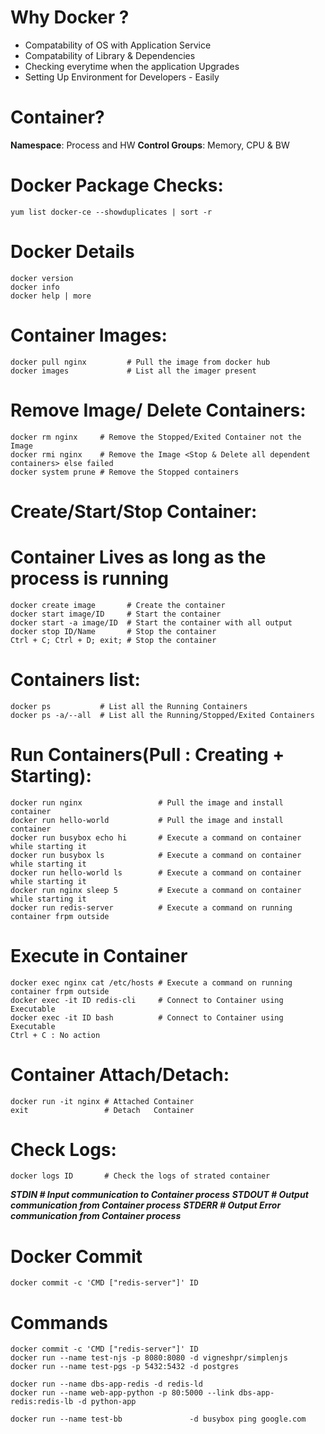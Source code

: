 # Why Docker ?
- Compatability of OS with Application Service
- Compatability of Library & Dependencies
- Checking everytime when the application Upgrades
- Setting Up Environment for Developers - Easily

# Container?
**Namespace**: Process and HW
**Control Groups**: Memory, CPU & BW


# Docker Package Checks:

    yum list docker-ce --showduplicates | sort -r

# Docker Details

    docker version
    docker info
    docker help | more

# Container Images:

    docker pull nginx         # Pull the image from docker hub
    docker images             # List all the imager present
  
# Remove Image/ Delete Containers:

    docker rm nginx     # Remove the Stopped/Exited Container not the Image
    docker rmi nginx    # Remove the Image <Stop & Delete all dependent containers> else failed
    docker system prune # Remove the Stopped containers
  
# Create/Start/Stop Container:
# Container Lives as long as the process is running

    docker create image       # Create the container
    docker start image/ID     # Start the container 
    docker start -a image/ID  # Start the container with all output
    docker stop ID/Name       # Stop the container
    Ctrl + C; Ctrl + D; exit; # Stop the container

# Containers list:

    docker ps           # List all the Running Containers
    docker ps -a/--all  # List all the Running/Stopped/Exited Containers

# Run Containers(Pull : Creating + Starting):

    docker run nginx                 # Pull the image and install container
    docker run hello-world           # Pull the image and install container
    docker run busybox echo hi       # Execute a command on container while starting it 
    docker run busybox ls            # Execute a command on container while starting it 
    docker run hello-world ls        # Execute a command on container while starting it 
    docker run nginx sleep 5         # Execute a command on container while starting it 
    docker run redis-server          # Execute a command on running container frpm outside

#  Execute in Container
    docker exec nginx cat /etc/hosts # Execute a command on running container frpm outside
    docker exec -it ID redis-cli     # Connect to Container using Executable 
    docker exec -it ID bash          # Connect to Container using Executable 
    Ctrl + C : No action

# Container Attach/Detach:

    docker run -it nginx # Attached Container
    exit                 # Detach   Container

# Check Logs:

    docker logs ID       # Check the logs of strated container
***STDIN              # Input communication to Container process***
***STDOUT             # Output communication from Container process***
***STDERR             # Output Error communication from Container process***

# Docker Commit

    docker commit -c 'CMD ["redis-server"]' ID

# Commands
    docker commit -c 'CMD ["redis-server"]' ID
    docker run --name test-njs -p 8080:8080 -d vigneshpr/simplenjs
    docker run --name test-pgs -p 5432:5432 -d postgres
    
    docker run --name dbs-app-redis -d redis-ld
    docker run --name web-app-python -p 80:5000 --link dbs-app-redis:redis-lb -d python-app

    docker run --name test-bb               -d busybox ping google.com
